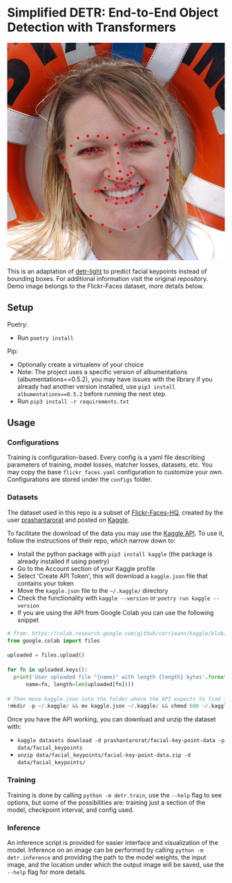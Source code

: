 # Simplified DETR: End-to-End Object Detection with Transformers

![image](./data/examples/demo.jpg)

This is an adaptation of [detr-light][0] to predict facial keypoints instead of bounding
boxes. For additional information visit the original repository. Demo image belongs to
the Flickr-Faces dataset, more details below.

## Setup

Poetry:
- Run `poetry install`

Pip:
- Optionally create a virtualenv of your choice
- Note: The project uses a specific version of albumentations (albumentations==0.5.2), you may have
  issues with the library if you already had another version installed,
  use `pip3 install albumentations==0.5.2` before running the next step.
- Run `pip3 install -r requirements.txt`


## Usage

### Configurations

Training is configuration-based. Every config is a yaml file describing parameters of
training, model losses, matcher losses, datasets, etc. You may copy the base `flickr_faces.yaml`
configuration to customize your own. Configurations are stored under the `configs` folder.


### Datasets

The dataset used in this repo is a subset of [Flickr-Faces-HQ][1], created by the user
[prashantarorat][2] and posted on [Kaggle][3].

To facilitate the download of the data you may use the [Kaggle API][4]. To use it, follow
the instructions of their repo, which narrow down to:

- Install the python package with `pip3 install kaggle` (the package is already installed if using poetry)
- Go to the Account section of your Kaggle profile
- Select 'Create API Token', this will download a `kaggle.json` file that contains your token
- Move the `kaggle.json` file to the `~/.kaggle/` directory
- Check the functionality with `kaggle --version` or `poetry run kaggle --version`
- If you are using the API from Google Colab you can use the following snippet

```python
# from: https://colab.research.google.com/github/corrieann/kaggle/blob/master/kaggle_api_in_colab.ipynb
from google.colab import files

uploaded = files.upload()

for fn in uploaded.keys():
  print('User uploaded file "{name}" with length {length} bytes'.format(
      name=fn, length=len(uploaded[fn])))
  
# Then move kaggle.json into the folder where the API expects to find it.
!mkdir -p ~/.kaggle/ && mv kaggle.json ~/.kaggle/ && chmod 600 ~/.kaggle/kaggle.json
```

Once you have the API working, you can download and unzip the dataset with:

- `kaggle datasets download -d prashantarorat/facial-key-point-data -p data/facial_keypoints`
- `unzip data/facial_keypoints/facial-key-point-data.zip -d data/facial_keypoints/`


### Training

Training is done by calling `python -m detr.train`, use the `--help` flag to see options, but some of the possibilities
are: training just a section of the model, checkpoint interval, and config used.

### Inference

An inference script is provided for easier interface and visualization of the model. Inference on an image can
be performed by calling `python -m detr.inference` and providing the path to the model weights, the input image,
and the location under which the output image will be saved, use the `--help` flag for more details.



[0]: https://github.com/JA-Bar/detr-light
[1]: https://github.com/NVlabs/ffhq-dataset
[2]: https://www.kaggle.com/prashantarorat
[3]: https://www.kaggle.com/prashantarorat/facial-key-point-data
[4]: https://github.com/Kaggle/kaggle-api


